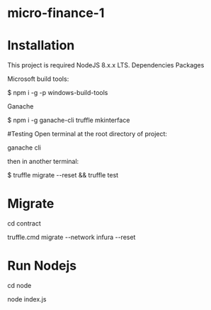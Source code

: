# micro-finance-1
# Installation

This project is required NodeJS 8.x.x LTS.
Dependencies Packages

Microsoft build tools:

$ npm i -g -p windows-build-tools

Ganache

$ npm i -g ganache-cli truffle mkinterface

#Testing Open terminal at the root directory of project:

ganache cli

then in another terminal:

$ truffle migrate --reset && truffle test

# Migrate

cd contract

truffle.cmd migrate --network infura --reset

# Run Nodejs
cd node

node index.js
